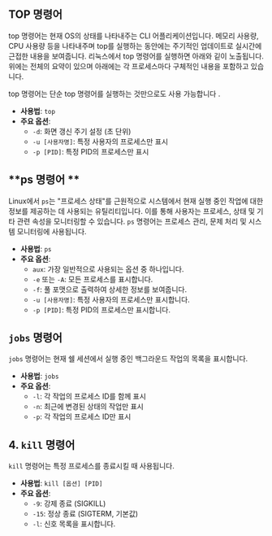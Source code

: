 ## **TOP 명령어**
top 명령어는 현재 OS의 상태를 나타내주는 CLI 어플리케이션입니다. 메모리 사용량, CPU 사용량 등을 나타내주며 top를 실행하는 동안에는 주기적인 업데이트로 실시간에 근접한 내용을 보여줍니다. 리눅스에서 top 명령어를 실행하면 아래와 깉이 노출됩니다. 위에는 전체의 요약이 있으며 아래에는 각 프로세스마다 구체적인 내용을 포함하고 있습니다.

top 명령어는 단순 top 명령어를 실행하는 것만으로도 사용 가능합니다 .
- **사용법**: `top`
- **주요 옵션**:
  - `-d`: 화면 갱신 주기 설정 (초 단위)
  - `-u [사용자명]`: 특정 사용자의 프로세스만 표시
  - `-p [PID]`: 특정 PID의 프로세스만 표시
## **ps 명령어 **

Linux에서 `ps`는 "프로세스 상태"를 근원적으로 시스템에서 현재 실행 중인 작업에 대한 정보를 제공하는 데 사용되는 유틸리티입니다. 이를 통해 사용자는 프로세스, 상태 및 기타 관련 속성을 모니터링할 수 있습니다. `ps` 명령어는 프로세스 관리, 문제 처리 및 시스템 모니터링에 사용됩니다.

- **사용법**: `ps`
- **주요 옵션**:
  - `aux`: 가장 일반적으로 사용되는 옵션 중 하나입니다.
  - `-e` 또는 `-A`: 모든 프로세스를 표시합니다.
  - `-f`: 풀 포맷으로 출력하여 상세한 정보를 보여줍니다.
  - `-u [사용자명]`: 특정 사용자의 프로세스만 표시합니다.
  - `-p [PID]`: 특정 PID의 프로세스만 표시합니다.


##  `jobs` 명령어

`jobs` 명령어는 현재 쉘 세션에서 실행 중인 백그라운드 작업의 목록을 표시합니다.

- **사용법**: `jobs`
- **주요 옵션**:
  - `-l`: 각 작업의 프로세스 ID를 함께 표시
  - `-n`: 최근에 변경된 상태의 작업만 표시
  - `-p`: 각 작업의 프로세스 ID만 표시
 
## 4. `kill` 명령어

`kill` 명령어는 특정 프로세스를 종료시킬 때 사용됩니다.

- **사용법**: `kill [옵션] [PID]`
- **주요 옵션**:
  - `-9`: 강제 종료 (SIGKILL)
  - `-15`: 정상 종료 (SIGTERM, 기본값)
  - `-l`: 신호 목록을 표시합니다.






